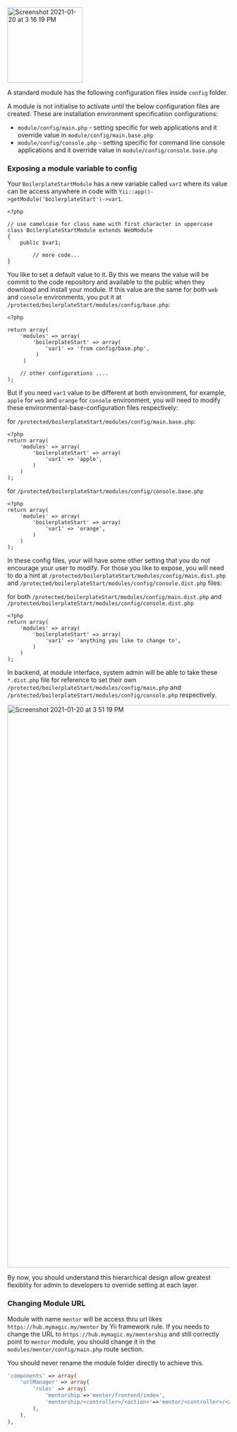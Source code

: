<img width="170" alt="Screenshot 2021-01-20 at 3 16 19 PM" src="https://user-images.githubusercontent.com/5336690/105140715-10e78480-5b33-11eb-999f-2c5975e5692b.png">

A standard module has the following configuration files inside `config` folder.

A module is not initialise to activate until the below configuration files are created. These are installation environment specification configurations:
  * `module/config/main.php` - setting specific for web applications and it override value in `module/config/main.base.php`
  * `module/config/console.php` - setting specific for command line console applications and it override value in `module/config/console.base.php`

### Exposing a module variable to config
Your `BoilerplateStartModule` has a new variable called `var1` where its value can be access anywhere in code with `Yii::app()->getModule('boilerplateStart')->var1`.
```
<?php

// use camelcase for class name with first character in uppercase
class BoilerplateStartModule extends WebModule
{
	public $var1;

        // more code...
}
```

You like to set a default value to it. By this we means the value will be commit to the code repository and available to the public when they download and install your module. If this value are the same for both `web` and `console` environments, you put it at `/protected/boilerplateStart/modules/config/base.php`:
```
<?php

return array(
    'modules' => array(
        'boilerplateStart' => array(
            'var1' => 'from config/base.php',
         )
     )

    // other configurations ....
);
```

But if you need `var1` value to be different at both environment, for example, `apple` for `web` and `orange` for `console` environment, you will need to modify these environmental-base-configuration files respectively:

for `/protected/boilerplateStart/modules/config/main.base.php`:
```
<?php
return array(
	'modules' => array(
		'boilerplateStart' => array(
			'var1' => 'apple',
		)
	)
);
```

for `/protected/boilerplateStart/modules/config/console.base.php`
```
<?php
return array(
	'modules' => array(
		'boilerplateStart' => array(
			'var1' => 'orange',
		)
	)
);
```

In these config files, your will have some other setting that you do not encourage your user to modify. For those you like to expose, you will need to do a hint at `/protected/boilerplateStart/modules/config/main.dist.php` and `/protected/boilerplateStart/modules/config/console.dist.php` files:

for both `/protected/boilerplateStart/modules/config/main.dist.php` and `/protected/boilerplateStart/modules/config/console.dist.php`
```
<?php
return array(
	'modules' => array(
		'boilerplateStart' => array(
			'var1' => 'anything you like to change to',
		)
	)
);
```

In backend, at module interface, system admin will be able to take these `*.dist.php` file for reference to set their own `/protected/boilerplateStart/modules/config/main.php` and `/protected/boilerplateStart/modules/config/console.php` respectively.

<img width="1271" alt="Screenshot 2021-01-20 at 3 51 19 PM" src="https://user-images.githubusercontent.com/5336690/105143955-835a6380-5b37-11eb-9735-a0c5f0f1d194.png">

By now, you should understand this hierarchical design allow greatest flexiblity for admin to developers to override setting at each layer.

### Changing Module URL
Module with name `mentor` will be access thru url likes `https://hub.mymagic.my/mentor` by Yii framework rule. If you needs to change the URL to `https://hub.mymagic.my/mentorship` and still correctly point to `mentor` module, you should change it in the `modules/mentor/config/main.php` route section.

You should never rename the module folder directly to achieve this. 

``` php
'components' => array(
    'urlManager' => array(
        'rules' => array(
            'mentorship'=>'mentor/frontend/index',
            'mentorship/<controller>/<action>'=>'mentor/<controller>/<action>/*',
        ),
    ),
),
```